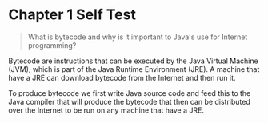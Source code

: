 # Chapter 1 Self Test

> What is bytecode and why is it important to Java's use for Internet programming?

Bytecode are instructions that can be executed by the Java Virtual Machine (JVM), which is part of the Java Runtime Environment (JRE). A machine that have a JRE can download bytecode from the Internet and then run it.

To produce bytecode we first write Java source code and feed this to the Java compiler that will produce the bytecode that then can be distributed over the Internet to be run on any machine that have a JRE.
